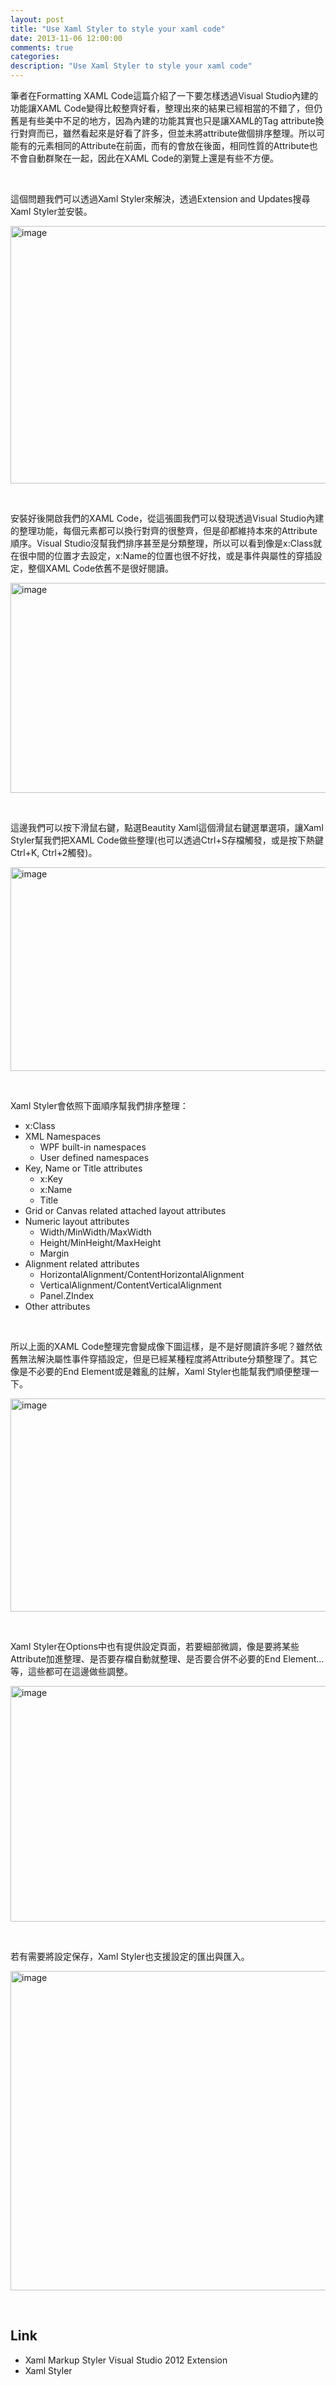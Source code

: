 ```yaml
---
layout: post
title: "Use Xaml Styler to style your xaml code"
date: 2013-11-06 12:00:00
comments: true
categories: 
description: "Use Xaml Styler to style your xaml code"
---
```

<p>
	筆者在Formatting XAML Code這篇介紹了一下要怎樣透過Visual Studio內建的功能讓XAML Code變得比較整齊好看，整理出來的結果已經相當的不錯了，但仍舊是有些美中不足的地方，因為內建的功能其實也只是讓XAML的Tag attribute換行對齊而已，雖然看起來是好看了許多，但並未將attribute做個排序整理。所以可能有的元素相同的Attribute在前面，而有的會放在後面，相同性質的Attribute也不會自動群聚在一起，因此在XAML Code的瀏覽上還是有些不方便。</p>
<p>
	 </p>
<p>
	這個問題我們可以透過Xaml Styler來解決，透過Extension and Updates搜尋Xaml Styler並安裝。</p>
<p>
	<img alt="image" border="0" height="412" src="\images\posts\128a214c-f1f2-47e3-b1a3-d97373c05868\image_thumb.png" style="border-top: 0px; border-right: 0px; border-bottom: 0px; border-left: 0px" width="644" /></p>
<p>
	 </p>
<p>
	安裝好後開啟我們的XAML Code，從這張圖我們可以發現透過Visual Studio內建的整理功能，每個元素都可以換行對齊的很整齊，但是卻都維持本來的Attribute順序。Visual Studio沒幫我們排序甚至是分類整理，所以可以看到像是x:Class就在很中間的位置才去設定，x:Name的位置也很不好找，或是事件與屬性的穿插設定，整個XAML Code依舊不是很好閱讀。</p>
<p>
	<img alt="image" border="0" height="336" src="\images\posts\128a214c-f1f2-47e3-b1a3-d97373c05868\image_thumb_1.png" style="border-top: 0px; border-right: 0px; border-bottom: 0px; border-left: 0px" width="617" /></p>
<p>
	 </p>
<p>
	這邊我們可以按下滑鼠右鍵，點選Beautity Xaml這個滑鼠右鍵選單選項，讓Xaml Styler幫我們把XAML Code做些整理(也可以透過Ctrl+S存檔觸發，或是按下熱鍵Ctrl+K, Ctrl+2觸發)。</p>
<p>
	<img alt="image" border="0" height="326" src="\images\posts\128a214c-f1f2-47e3-b1a3-d97373c05868\image_thumb_2.png" style="border-top: 0px; border-right: 0px; border-bottom: 0px; border-left: 0px" width="616" /></p>
<p>
	 </p>
<p>
	Xaml Styler會依照下面順序幫我們排序整理：</p>
<ul>
	<li>
		x:Class</li>
	<li>
		XML Namespaces
		<ul>
			<li>
				WPF built-in namespaces</li>
			<li>
				User defined namespaces</li>
		</ul>
	</li>
	<li>
		Key, Name or Title attributes
		<ul>
			<li>
				x:Key</li>
			<li>
				x:Name</li>
			<li>
				Title</li>
		</ul>
	</li>
	<li>
		Grid or Canvas related attached layout attributes</li>
	<li>
		Numeric layout attributes
		<ul>
			<li>
				Width/MinWidth/MaxWidth</li>
			<li>
				Height/MinHeight/MaxHeight</li>
			<li>
				Margin</li>
		</ul>
	</li>
	<li>
		Alignment related attributes
		<ul>
			<li>
				HorizontalAlignment/ContentHorizontalAlignment</li>
			<li>
				VerticalAlignment/ContentVerticalAlignment</li>
			<li>
				Panel.ZIndex</li>
		</ul>
	</li>
	<li>
		Other attributes</li>
</ul>
<p>
	 </p>
<p>
	所以上面的XAML Code整理完會變成像下圖這樣，是不是好閱讀許多呢？雖然依舊無法解決屬性事件穿插設定，但是已經某種程度將Attribute分類整理了。其它像是不必要的End Element或是雜亂的註解，Xaml Styler也能幫我們順便整理一下。</p>
<p>
	<img alt="image" border="0" height="341" src="\images\posts\128a214c-f1f2-47e3-b1a3-d97373c05868\image_thumb_3.png" style="border-top: 0px; border-right: 0px; border-bottom: 0px; border-left: 0px" width="595" /></p>
<p>
	 </p>
<p>
	Xaml Styler在Options中也有提供設定頁面，若要細部微調，像是要將某些Attribute加進整理、是否要存檔自動就整理、是否要合併不必要的End Element...等，這些都可在這邊做些調整。</p>
<p>
	<img alt="image" border="0" height="377" src="\images\posts\128a214c-f1f2-47e3-b1a3-d97373c05868\image_thumb_6.png" style="border-top: 0px; border-right: 0px; border-bottom: 0px; border-left: 0px" width="644" /></p>
<p>
	 </p>
<p>
	若有需要將設定保存，Xaml Styler也支援設定的匯出與匯入。</p>
<p>
	<img alt="image" border="0" height="511" src="\images\posts\128a214c-f1f2-47e3-b1a3-d97373c05868\image_thumb_4.png" style="border-top: 0px; border-right: 0px; border-bottom: 0px; border-left: 0px" width="568" /></p>
<p>
	 </p>
<h2>
	Link</h2>
<ul>
	<li>
		Xaml Markup Styler Visual Studio 2012 Extension</li>
	<li>
		Xaml Styler</li>
</ul>
